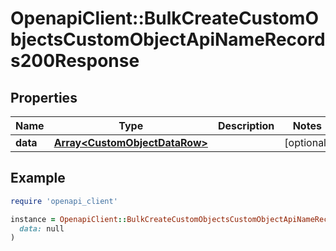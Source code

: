 # OpenapiClient::BulkCreateCustomObjectsCustomObjectApiNameRecords200Response

## Properties

| Name | Type | Description | Notes |
| ---- | ---- | ----------- | ----- |
| **data** | [**Array&lt;CustomObjectDataRow&gt;**](CustomObjectDataRow.md) |  | [optional] |

## Example

```ruby
require 'openapi_client'

instance = OpenapiClient::BulkCreateCustomObjectsCustomObjectApiNameRecords200Response.new(
  data: null
)
```

